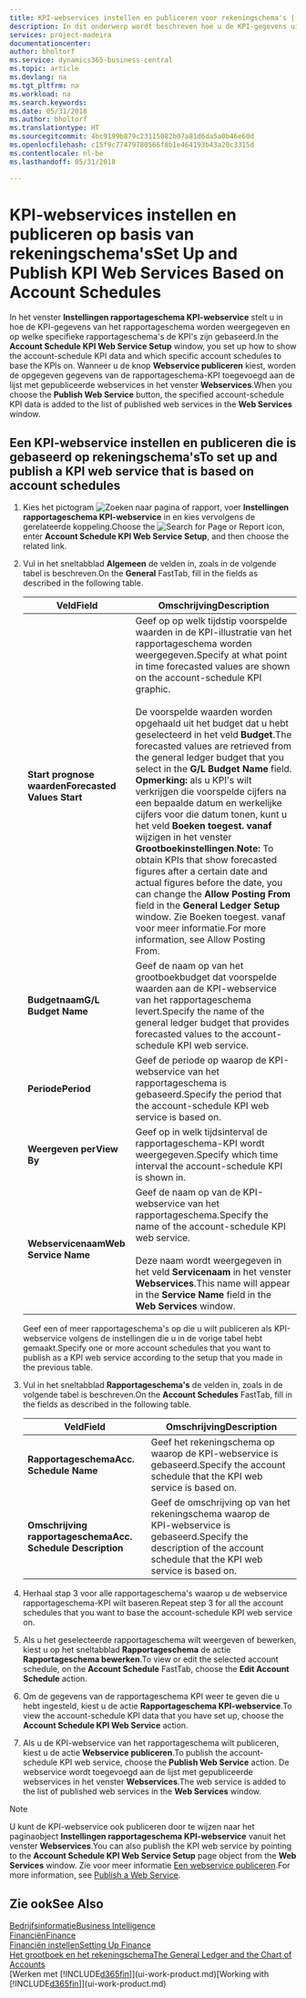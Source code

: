 ```yaml
---
title: KPI-webservices instellen en publiceren voor rekeningschema's | Microsoft Docs
description: In dit onderwerp wordt beschreven hoe u de KPI-gegevens uit het rapportageschema weergeeft op basis van specifieke rapportageschema's.
services: project-madeira
documentationcenter: 
author: bholtorf
ms.service: dynamics365-business-central
ms.topic: article
ms.devlang: na
ms.tgt_pltfrm: na
ms.workload: na
ms.search.keywords: 
ms.date: 05/31/2018
ms.author: bholtorf
ms.translationtype: HT
ms.sourcegitcommit: 4bc9199b879c23115082b07a81d6da5a0b46e60d
ms.openlocfilehash: c15f9c77479780566f8b1e464193b43a20c3315d
ms.contentlocale: nl-be
ms.lasthandoff: 05/31/2018

---
```

# <a name="set-up-and-publish-kpi-web-services-based-on-account-schedules"></a><span data-ttu-id="85cdd-103">KPI-webservices instellen en publiceren op basis van rekeningschema's</span><span class="sxs-lookup"><span data-stu-id="85cdd-103">Set Up and Publish KPI Web Services Based on Account Schedules</span></span>
<span data-ttu-id="85cdd-104">In het venster **Instellingen rapportageschema KPI-webservice** stelt u in hoe de KPI-gegevens van het rapportageschema worden weergegeven en op welke specifieke rapportageschema's de KPI's zijn gebaseerd.</span><span class="sxs-lookup"><span data-stu-id="85cdd-104">In the **Account Schedule KPI Web Service Setup** window, you set up how to show the account-schedule KPI data and which specific account schedules to base the KPIs on.</span></span> <span data-ttu-id="85cdd-105">Wanneer u de knop **Webservice publiceren** kiest, worden de opgegeven gegevens van de rapportageschema-KPI toegevoegd aan de lijst met gepubliceerde webservices in het venster **Webservices**.</span><span class="sxs-lookup"><span data-stu-id="85cdd-105">When you choose the **Publish Web Service** button, the specified account-schedule KPI data is added to the list of published web services in the **Web Services** window.</span></span>  

## <a name="to-set-up-and-publish-a-kpi-web-service-that-is-based-on-account-schedules"></a><span data-ttu-id="85cdd-106">Een KPI-webservice instellen en publiceren die is gebaseerd op rekeningschema's</span><span class="sxs-lookup"><span data-stu-id="85cdd-106">To set up and publish a KPI web service that is based on account schedules</span></span>  
1.  <span data-ttu-id="85cdd-107">Kies het pictogram ![Zoeken naar pagina of rapport](media/ui-search/search_small.png "pictogram Zoeken naar pagina of rapport"), voer **Instellingen rapportageschema KPI-webservice** in en kies vervolgens de gerelateerde koppeling.</span><span class="sxs-lookup"><span data-stu-id="85cdd-107">Choose the ![Search for Page or Report](media/ui-search/search_small.png "Search for Page or Report icon") icon, enter **Account Schedule KPI Web Service Setup**, and then choose the related link.</span></span>  
2.  <span data-ttu-id="85cdd-108">Vul in het sneltabblad **Algemeen** de velden in, zoals in de volgende tabel is beschreven.</span><span class="sxs-lookup"><span data-stu-id="85cdd-108">On the **General** FastTab, fill in the fields as described in the following table.</span></span>  

    |<span data-ttu-id="85cdd-109">Veld</span><span class="sxs-lookup"><span data-stu-id="85cdd-109">Field</span></span>|<span data-ttu-id="85cdd-110">Omschrijving</span><span class="sxs-lookup"><span data-stu-id="85cdd-110">Description</span></span>|  
    |---------------------------------|---------------------------------------|  
    |<span data-ttu-id="85cdd-111">**Start prognose waarden**</span><span class="sxs-lookup"><span data-stu-id="85cdd-111">**Forecasted Values Start**</span></span>|<span data-ttu-id="85cdd-112">Geef op op welk tijdstip voorspelde waarden in de KPI-illustratie van het rapportageschema worden weergegeven.</span><span class="sxs-lookup"><span data-stu-id="85cdd-112">Specify at what point in time forecasted values are shown on the account-schedule KPI graphic.</span></span><br /><br /> <span data-ttu-id="85cdd-113">De voorspelde waarden worden opgehaald uit het budget dat u hebt geselecteerd in het veld **Budget**.</span><span class="sxs-lookup"><span data-stu-id="85cdd-113">The forecasted values are retrieved from the general ledger budget that you select in the **G/L Budget Name** field.</span></span> <span data-ttu-id="85cdd-114">**Opmerking:** als u KPI's wilt verkrijgen die voorspelde cijfers na een bepaalde datum en werkelijke cijfers voor die datum tonen, kunt u het veld **Boeken toegest. vanaf** wijzigen in het venster **Grootboekinstellingen**.</span><span class="sxs-lookup"><span data-stu-id="85cdd-114">**Note:**  To obtain KPIs that show forecasted figures after a certain date and actual figures before the date, you can change the **Allow Posting From** field in the **General Ledger Setup** window.</span></span> <span data-ttu-id="85cdd-115">Zie Boeken toegest. vanaf voor meer informatie.</span><span class="sxs-lookup"><span data-stu-id="85cdd-115">For more information, see Allow Posting From.</span></span>|  
    |<span data-ttu-id="85cdd-116">**Budgetnaam**</span><span class="sxs-lookup"><span data-stu-id="85cdd-116">**G/L Budget Name**</span></span>|<span data-ttu-id="85cdd-117">Geef de naam op van het grootboekbudget dat voorspelde waarden aan de KPI-webservice van het rapportageschema levert.</span><span class="sxs-lookup"><span data-stu-id="85cdd-117">Specify the name of the general ledger budget that provides forecasted values to the account-schedule KPI web service.</span></span>|  
    |<span data-ttu-id="85cdd-118">**Periode**</span><span class="sxs-lookup"><span data-stu-id="85cdd-118">**Period**</span></span>|<span data-ttu-id="85cdd-119">Geef de periode op waarop de KPI-webservice van het rapportageschema is gebaseerd.</span><span class="sxs-lookup"><span data-stu-id="85cdd-119">Specify the period that the account-schedule KPI web service is based on.</span></span>|  
    |<span data-ttu-id="85cdd-120">**Weergeven per**</span><span class="sxs-lookup"><span data-stu-id="85cdd-120">**View By**</span></span>|<span data-ttu-id="85cdd-121">Geef op in welk tijdsinterval de rapportageschema-KPI wordt weergegeven.</span><span class="sxs-lookup"><span data-stu-id="85cdd-121">Specify which time interval the account-schedule KPI is shown in.</span></span>|  
    |<span data-ttu-id="85cdd-122">**Webservicenaam**</span><span class="sxs-lookup"><span data-stu-id="85cdd-122">**Web Service Name**</span></span>|<span data-ttu-id="85cdd-123">Geef de naam op van de KPI-webservice van het rapportageschema.</span><span class="sxs-lookup"><span data-stu-id="85cdd-123">Specify the name of the account-schedule KPI web service.</span></span><br /><br /> <span data-ttu-id="85cdd-124">Deze naam wordt weergegeven in het veld **Servicenaam** in het venster **Webservices**.</span><span class="sxs-lookup"><span data-stu-id="85cdd-124">This name will appear in the **Service Name** field in the **Web Services** window.</span></span>|  

    <span data-ttu-id="85cdd-125">Geef een of meer rapportageschema's op die u wilt publiceren als KPI-webservice volgens de instellingen die u in de vorige tabel hebt gemaakt.</span><span class="sxs-lookup"><span data-stu-id="85cdd-125">Specify one or more account schedules that you want to publish as a KPI web service according to the setup that you made in the previous table.</span></span>  

3.  <span data-ttu-id="85cdd-126">Vul in het sneltabblad **Rapportageschema's** de velden in, zoals in de volgende tabel is beschreven.</span><span class="sxs-lookup"><span data-stu-id="85cdd-126">On the **Account Schedules** FastTab, fill in the fields as described in the following table.</span></span>  

    |<span data-ttu-id="85cdd-127">Veld</span><span class="sxs-lookup"><span data-stu-id="85cdd-127">Field</span></span>|<span data-ttu-id="85cdd-128">Omschrijving</span><span class="sxs-lookup"><span data-stu-id="85cdd-128">Description</span></span>|  
    |---------------------------------|---------------------------------------|  
    |<span data-ttu-id="85cdd-129">**Rapportageschema**</span><span class="sxs-lookup"><span data-stu-id="85cdd-129">**Acc. Schedule Name**</span></span>|<span data-ttu-id="85cdd-130">Geef het rekeningschema op waarop de KPI-webservice is gebaseerd.</span><span class="sxs-lookup"><span data-stu-id="85cdd-130">Specify the account schedule that the KPI web service is based on.</span></span>|  
    |<span data-ttu-id="85cdd-131">**Omschrijving rapportageschema**</span><span class="sxs-lookup"><span data-stu-id="85cdd-131">**Acc. Schedule Description**</span></span>|<span data-ttu-id="85cdd-132">Geef de omschrijving op van het rekeningschema waarop de KPI-webservice is gebaseerd.</span><span class="sxs-lookup"><span data-stu-id="85cdd-132">Specify the description of the account schedule that the KPI web service is based on.</span></span>|  

4.  <span data-ttu-id="85cdd-133">Herhaal stap 3 voor alle rapportageschema's waarop u de webservice rapportageschema-KPI wilt baseren.</span><span class="sxs-lookup"><span data-stu-id="85cdd-133">Repeat step 3 for all the account schedules that you want to base the account-schedule KPI web service on.</span></span>  
5.  <span data-ttu-id="85cdd-134">Als u het geselecteerde rapportageschema wilt weergeven of bewerken, kiest u op het sneltabblad **Rapportageschema** de actie **Rapportageschema bewerken**.</span><span class="sxs-lookup"><span data-stu-id="85cdd-134">To view or edit the selected account schedule, on the **Account Schedule** FastTab, choose the **Edit Account Schedule** action.</span></span>  
6.  <span data-ttu-id="85cdd-135">Om de gegevens van de rapportageschema KPI weer te geven die u hebt ingesteld, kiest u de actie **Rapportageschema KPI-webservice**.</span><span class="sxs-lookup"><span data-stu-id="85cdd-135">To view the account-schedule KPI data that you have set up, choose the **Account Schedule KPI Web Service** action.</span></span>  
7.  <span data-ttu-id="85cdd-136">Als u de KPI-webservice van het rapportageschema wilt publiceren, kiest u de actie **Webservice publiceren**.</span><span class="sxs-lookup"><span data-stu-id="85cdd-136">To publish the account-schedule KPI web service, choose the **Publish Web Service** action.</span></span> <span data-ttu-id="85cdd-137">De webservice wordt toegevoegd aan de lijst met gepubliceerde webservices in het venster **Webservices**.</span><span class="sxs-lookup"><span data-stu-id="85cdd-137">The web service is added to the list of published web services in the **Web Services** window.</span></span>  

> [!NOTE]  
>  <span data-ttu-id="85cdd-138">U kunt de KPI-webservice ook publiceren door te wijzen naar het paginaobject **Instellingen rapportageschema KPI-webservice** vanuit het venster **Webservices**.</span><span class="sxs-lookup"><span data-stu-id="85cdd-138">You can also publish the KPI web service by pointing to the **Account Schedule KPI Web Service Setup** page object from the **Web Services** window.</span></span> <span data-ttu-id="85cdd-139">Zie voor meer informatie [Een webservice publiceren](across-how-publish-web-service.md).</span><span class="sxs-lookup"><span data-stu-id="85cdd-139">For more information, see [Publish a Web Service](across-how-publish-web-service.md).</span></span>  

## <a name="see-also"></a><span data-ttu-id="85cdd-140">Zie ook</span><span class="sxs-lookup"><span data-stu-id="85cdd-140">See Also</span></span>  
[<span data-ttu-id="85cdd-141">Bedrijfsinformatie</span><span class="sxs-lookup"><span data-stu-id="85cdd-141">Business Intelligence</span></span>](bi.md)  
[<span data-ttu-id="85cdd-142">Financiën</span><span class="sxs-lookup"><span data-stu-id="85cdd-142">Finance</span></span>](finance.md)  
[<span data-ttu-id="85cdd-143">Financiën instellen</span><span class="sxs-lookup"><span data-stu-id="85cdd-143">Setting Up Finance</span></span>](finance-setup-finance.md)  
[<span data-ttu-id="85cdd-144">Het grootboek en het rekeningschema</span><span class="sxs-lookup"><span data-stu-id="85cdd-144">The General Ledger and the Chart of Accounts</span></span>](finance-general-ledger.md)  
<span data-ttu-id="85cdd-145">[Werken met [!INCLUDE[d365fin](includes/d365fin_md.md)]](ui-work-product.md)</span><span class="sxs-lookup"><span data-stu-id="85cdd-145">[Working with [!INCLUDE[d365fin](includes/d365fin_md.md)]](ui-work-product.md)</span></span>

